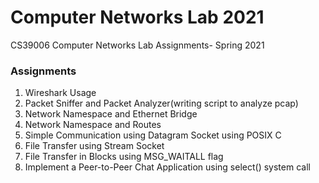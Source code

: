 # Computer Networks Lab 2021
CS39006 Computer Networks Lab Assignments- Spring 2021

### Assignments
1. Wireshark Usage
2. Packet Sniffer and Packet Analyzer(writing script to analyze pcap)
3. Network Namespace and Ethernet Bridge
4. Network Namespace and Routes
5. Simple Communication using Datagram Socket using POSIX C
6. File Transfer using Stream Socket
7. File Transfer in Blocks using MSG_WAITALL flag
8. Implement a Peer-to-Peer Chat Application using select() system call
